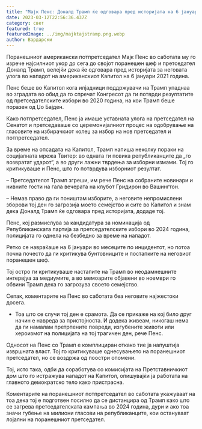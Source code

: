 ```yaml
---
title: "Мајк Пенс: Доналд Трамп ќе одговара пред историјата на 6 јануари"
date: 2023-03-12T22:56:36.437Z
category: свет
featured: true
featuredImage: ../img/majktajstramp.png.webp
author: Вардарски
---
```


Поранешниот американски потпретседател Мајк Пенс во саботата му го изрече најсилниот укор до сега до својот поранешен шеф и претседател Доналд Трамп, велејќи дека ќе одговара пред историјата за неговата улога во нападот на американскиот Капитол на 6 јануари 2021 година.

Пенс беше во Капитол кога илјадници поддржувачи на Трамп упаднаа во зградата во обид да го спречат Конгресот да ги потврди резултатите од претседателските избори во 2020 година, на кои Трамп беше поразен од Џо Бајден.

Како потпретседател, Пенс ја имаше уставната улога на претседател на Сенатот и претседаваше со церемонијалниот процес на одобрување на гласовите на избирачкиот колеџ за избор на нов претседател и потпретседател.

За време на опсадата на Капитол, Трамп напиша неколку пораки на социјалната мрежа Твитер: во едната ги повика републиканците да „го возвратат ударот“, а во други лажни тврдења за изборни измами. Тој го критикуваше и Пенс, што го потврдува изборниот резултат.

– Претседателот Трамп згреши, им рече Пенс на собраните новинари и нивните гости на гала вечерата на клубот Гридирон во Вашингтон.

– Немав право да ги поништам изборите, а неговите непромислени зборови тој ден го загрозија моето семејство и сите во Капитол и знам дека Доналд Трамп ќе одговара пред историјата, додаде тој.

Пенс, кој размислува за кандидатура за номинација од Републиканската партија за претседателските избори во 2024 година, полицијата го однела на безбедно за време на нападот.

Ретко се навраќаше на 6 јануари во месеците по инцидентот, но потоа почна почесто да ги критикува бунтовниците и постапките на неговиот поранешен шеф.

Тој остро ги критикуваше настапите на Трамп во неодамнешните интервјуа за медиумите, а во мемоарите објавени во ноември го обвини Трамп дека го загрозува своето семејство.

Сепак, коментарите на Пенс во саботата беа неговите најжестоки досега.

- Тоа што се случи тој ден е срамота. Да се ​​прикаже на кој било друг начин е навреда за пристојноста. И додека живеам, никогаш нема да ги намалам претрпените повреди, изгубените животи или хероизмот на полицијата на тој трагичен ден, рече Пенс.

Односот на Пенс со Трамп е комплициран откако тие ја напуштија извршната власт. Тој го критикуваше однесувањето на поранешниот претседател, но се воздржа од поостри опомени.

Тој, исто така, одби да соработува со комисијата на Претставничкиот дом што го истражува нападот на Капитол, опишувајќи ја работата на главното демократско тело како пристрасна.

Коментарите на поранешниот потпретседател во саботата укажуваат на тоа дека тој е подготвен посилно да се дистанцира од Трамп како што се загрева претседателската кампања во 2024 година, дури и ако тоа значи губење на милиони гласови на републиканците, кои остануваат лојални на поранешниот претседател.
